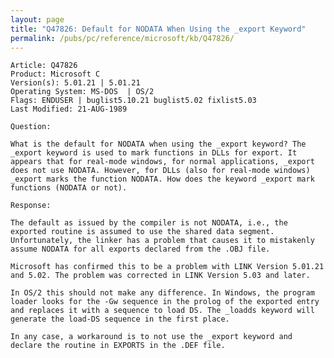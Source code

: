 ```yaml
---
layout: page
title: "Q47826: Default for NODATA When Using the _export Keyword"
permalink: /pubs/pc/reference/microsoft/kb/Q47826/
---
```


	Article: Q47826
	Product: Microsoft C
	Version(s): 5.01.21 | 5.01.21
	Operating System: MS-DOS  | OS/2
	Flags: ENDUSER | buglist5.10.21 buglist5.02 fixlist5.03
	Last Modified: 21-AUG-1989
	
	Question:
	
	What is the default for NODATA when using the _export keyword? The
	_export keyword is used to mark functions in DLLs for export. It
	appears that for real-mode windows, for normal applications, _export
	does not use NODATA. However, for DLLs (also for real-mode windows)
	_export marks the function NODATA. How does the keyword _export mark
	functions (NODATA or not).
	
	Response:
	
	The default as issued by the compiler is not NODATA, i.e., the
	exported routine is assumed to use the shared data segment.
	Unfortunately, the linker has a problem that causes it to mistakenly
	assume NODATA for all exports declared from the .OBJ file.
	
	Microsoft has confirmed this to be a problem with LINK Version 5.01.21
	and 5.02. The problem was corrected in LINK Version 5.03 and later.
	
	In OS/2 this should not make any difference. In Windows, the program
	loader looks for the -Gw sequence in the prolog of the exported entry
	and replaces it with a sequence to load DS. The _loadds keyword will
	generate the load-DS sequence in the first place.
	
	In any case, a workaround is to not use the _export keyword and
	declare the routine in EXPORTS in the .DEF file.
